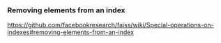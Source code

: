### Removing elements from an index

https://github.com/facebookresearch/faiss/wiki/Special-operations-on-indexes#removing-elements-from-an-index
